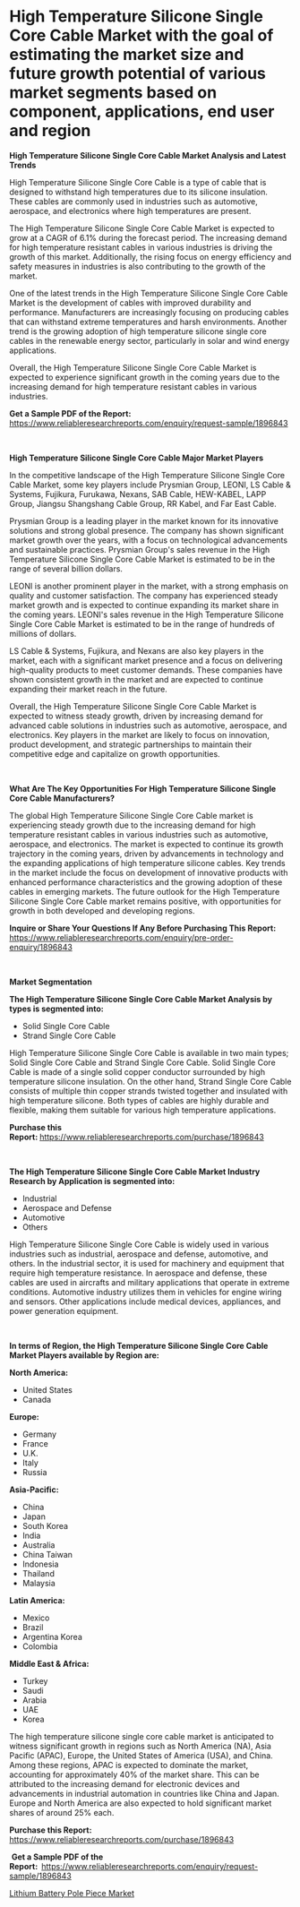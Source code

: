 <p><h1>High Temperature Silicone Single Core Cable Market with the goal of estimating the market size and future growth potential of various market segments based on component, applications, end user and region</h1></p><p><strong>High Temperature Silicone Single Core Cable Market Analysis and Latest Trends</strong></p>
<p><p>High Temperature Silicone Single Core Cable is a type of cable that is designed to withstand high temperatures due to its silicone insulation. These cables are commonly used in industries such as automotive, aerospace, and electronics where high temperatures are present. </p><p>The High Temperature Silicone Single Core Cable Market is expected to grow at a CAGR of 6.1% during the forecast period. The increasing demand for high temperature resistant cables in various industries is driving the growth of this market. Additionally, the rising focus on energy efficiency and safety measures in industries is also contributing to the growth of the market.</p><p>One of the latest trends in the High Temperature Silicone Single Core Cable Market is the development of cables with improved durability and performance. Manufacturers are increasingly focusing on producing cables that can withstand extreme temperatures and harsh environments. Another trend is the growing adoption of high temperature silicone single core cables in the renewable energy sector, particularly in solar and wind energy applications.</p><p>Overall, the High Temperature Silicone Single Core Cable Market is expected to experience significant growth in the coming years due to the increasing demand for high temperature resistant cables in various industries.</p></p>
<p><strong>Get a Sample PDF of the Report:&nbsp;</strong> <a href="https://www.reliableresearchreports.com/enquiry/request-sample/1896843">https://www.reliableresearchreports.com/enquiry/request-sample/1896843</a></p>
<p>&nbsp;</p>
<p><strong>High Temperature Silicone Single Core Cable Major Market Players</strong></p>
<p><p>In the competitive landscape of the High Temperature Silicone Single Core Cable Market, some key players include Prysmian Group, LEONI, LS Cable & Systems, Fujikura, Furukawa, Nexans, SAB Cable, HEW-KABEL, LAPP Group, Jiangsu Shangshang Cable Group, RR Kabel, and Far East Cable.</p><p>Prysmian Group is a leading player in the market known for its innovative solutions and strong global presence. The company has shown significant market growth over the years, with a focus on technological advancements and sustainable practices. Prysmian Group's sales revenue in the High Temperature Silicone Single Core Cable Market is estimated to be in the range of several billion dollars.</p><p>LEONI is another prominent player in the market, with a strong emphasis on quality and customer satisfaction. The company has experienced steady market growth and is expected to continue expanding its market share in the coming years. LEONI's sales revenue in the High Temperature Silicone Single Core Cable Market is estimated to be in the range of hundreds of millions of dollars.</p><p>LS Cable & Systems, Fujikura, and Nexans are also key players in the market, each with a significant market presence and a focus on delivering high-quality products to meet customer demands. These companies have shown consistent growth in the market and are expected to continue expanding their market reach in the future.</p><p>Overall, the High Temperature Silicone Single Core Cable Market is expected to witness steady growth, driven by increasing demand for advanced cable solutions in industries such as automotive, aerospace, and electronics. Key players in the market are likely to focus on innovation, product development, and strategic partnerships to maintain their competitive edge and capitalize on growth opportunities.</p></p>
<p>&nbsp;</p>
<p><strong>What Are The Key Opportunities For High Temperature Silicone Single Core Cable Manufacturers?</strong></p>
<p><p>The global High Temperature Silicone Single Core Cable market is experiencing steady growth due to the increasing demand for high temperature resistant cables in various industries such as automotive, aerospace, and electronics. The market is expected to continue its growth trajectory in the coming years, driven by advancements in technology and the expanding applications of high temperature silicone cables. Key trends in the market include the focus on development of innovative products with enhanced performance characteristics and the growing adoption of these cables in emerging markets. The future outlook for the High Temperature Silicone Single Core Cable market remains positive, with opportunities for growth in both developed and developing regions.</p></p>
<p><strong>Inquire or Share Your Questions If Any Before Purchasing This Report:</strong> <a href="https://www.reliableresearchreports.com/enquiry/pre-order-enquiry/1896843">https://www.reliableresearchreports.com/enquiry/pre-order-enquiry/1896843</a></p>
<p>&nbsp;</p>
<p><strong>Market Segmentation</strong></p>
<p><strong>The High Temperature Silicone Single Core Cable Market Analysis by types is segmented into:</strong></p>
<p><ul><li>Solid Single Core Cable</li><li>Strand Single Core Cable</li></ul></p>
<p><p>High Temperature Silicone Single Core Cable is available in two main types; Solid Single Core Cable and Strand Single Core Cable. Solid Single Core Cable is made of a single solid copper conductor surrounded by high temperature silicone insulation. On the other hand, Strand Single Core Cable consists of multiple thin copper strands twisted together and insulated with high temperature silicone. Both types of cables are highly durable and flexible, making them suitable for various high temperature applications.</p></p>
<p><strong>Purchase this Report:&nbsp;</strong><a href="https://www.reliableresearchreports.com/purchase/1896843">https://www.reliableresearchreports.com/purchase/1896843</a></p>
<p>&nbsp;</p>
<p><strong>The High Temperature Silicone Single Core Cable Market Industry Research by Application is segmented into:</strong></p>
<p><ul><li>Industrial</li><li>Aerospace and Defense</li><li>Automotive</li><li>Others</li></ul></p>
<p><p>High Temperature Silicone Single Core Cable is widely used in various industries such as industrial, aerospace and defense, automotive, and others. In the industrial sector, it is used for machinery and equipment that require high temperature resistance. In aerospace and defense, these cables are used in aircrafts and military applications that operate in extreme conditions. Automotive industry utilizes them in vehicles for engine wiring and sensors. Other applications include medical devices, appliances, and power generation equipment.</p></p>
<p>&nbsp;</p>
<p><strong>In terms of Region, the High Temperature Silicone Single Core Cable Market Players available by Region are:</strong></p>
<p>
    <p> <strong> North America: </strong>
        <ul>
            <li>United States</li>
            <li>Canada</li>
        </ul>
        </p> 
    <p> <strong> Europe: </strong>
        <ul>
            <li>Germany</li>
            <li>France</li>
            <li>U.K.</li>
            <li>Italy</li>
            <li>Russia</li>
        </ul>
        </p> 
    <p> <strong> Asia-Pacific: </strong>
        <ul>
            <li>China</li>
            <li>Japan</li>
            <li>South Korea</li>
            <li>India</li>
            <li>Australia</li>
            <li>China Taiwan</li>
            <li>Indonesia</li>
            <li>Thailand</li>
            <li>Malaysia</li>
        </ul>
        </p> 
    <p> <strong> Latin America: </strong>
        <ul>
            <li>Mexico</li>
            <li>Brazil</li>
            <li>Argentina Korea</li>
            <li>Colombia</li>
        </ul>
        </p> 
    <p> <strong> Middle East & Africa: </strong>
        <ul>
            <li>Turkey</li>
            <li>Saudi</li>
            <li>Arabia</li>
            <li>UAE</li>
            <li>Korea</li>
        </ul>
    </p>
    </p>
<p><p>The high temperature silicone single core cable market is anticipated to witness significant growth in regions such as North America (NA), Asia Pacific (APAC), Europe, the United States of America (USA), and China. Among these regions, APAC is expected to dominate the market, accounting for approximately 40% of the market share. This can be attributed to the increasing demand for electronic devices and advancements in industrial automation in countries like China and Japan. Europe and North America are also expected to hold significant market shares of around 25% each.</p></p>
<p><strong>Purchase this Report: </strong><a href="https://www.reliableresearchreports.com/purchase/1896843">https://www.reliableresearchreports.com/purchase/1896843</a></p>
<p>&nbsp;<strong>Get a Sample PDF of the Report:&nbsp;&nbsp;</strong><a href="https://www.reliableresearchreports.com/enquiry/request-sample/1896843">https://www.reliableresearchreports.com/enquiry/request-sample/1896843</a></p>
<p><strong></strong></p>
<p><p><a href="https://github.com/CliffMedina6/Market-Research-Report-List-4/blob/main/lithium-battery-pole-piece-market.md">Lithium Battery Pole Piece Market</a></p></p>